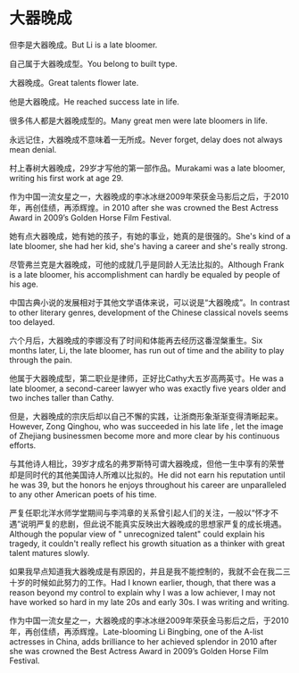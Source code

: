 # 大器晚成

<p><span class="chinese">但李是大器晚成。</span><span class="english">But Li is a late bloomer.</span></p>

<p><span class="chinese">自己属于大器晚成型。</span><span class="english">You belong to built type.</span></p>

<p><span class="chinese">大器晚成。</span><span class="english">Great talents flower late.</span></p>

<p><span class="chinese">他是大器晚成。</span><span class="english">He reached success late in life.</span></p>

<p><span class="chinese">很多伟人都是大器晚成型的。</span><span class="english">Many great men were late bloomers in life.</span></p>

<p><span class="chinese">永远记住，大器晚成不意味着一无所成。</span><span class="english">Never forget, delay does not always mean denial.</span></p>

<p><span class="chinese">村上春树大器晚成，29岁才写他的第一部作品。</span><span class="english">Murakami was a late bloomer, writing his first work at age 29.</span></p>

<p><span class="chinese">作为中国一流女星之一，大器晚成的李冰冰继2009年荣获金马影后之后，于2010年，再创佳绩，再添辉煌。</span><span class="english">in 2010 after she was crowned the Best Actress Award in 2009’s Golden Horse Film Festival.</span></p>

<p><span class="chinese">她有点大器晚成，她有她的孩子，有她的事业，她真的是很强的。</span><span class="english">She's kind of a late bloomer, she had her kid, she's having a career and she's really strong.</span></p>

<p><span class="chinese">尽管弗兰克是大器晚成，可他的成就几乎是同龄人无法比拟的。</span><span class="english">Although Frank is a late bloomer, his accomplishment can hardly be equaled by people of his age.</span></p>

<p><span class="chinese">中国古典小说的发展相对于其他文学语体来说，可以说是“大器晚成”。</span><span class="english">In contrast to other literary genres, development of the Chinese classical novels seems too delayed.</span></p>

<p><span class="chinese">六个月后，大器晚成的李娜没有了时间和体能再去经历这番涅槃重生。</span><span class="english">Six months later, Li, the late bloomer, has run out of time and the ability to play through the pain.</span></p>

<p><span class="chinese">他属于大器晚成型，第二职业是律师，正好比Cathy大五岁高两英寸。</span><span class="english">He was a late bloomer, a second-career lawyer who was exactly five years older and two inches taller than Cathy.</span></p>

<p><span class="chinese">但是，大器晚成的宗庆后却以自己不懈的实践，让浙商形象渐渐变得清晰起来。</span><span class="english">However, Zong Qinghou, who was succeeded in his late life , let the image of Zhejiang businessmen become more and more clear by his continuous efforts.</span></p>

<p><span class="chinese">与其他诗人相比，39岁才成名的弗罗斯特可谓大器晚成，但他一生中享有的荣誉却是同时代的其他美国诗人所难以比拟的。</span><span class="english">He did not earn his reputation until he was 39, but the honors he enjoys throughout his career are unparalleled to any other American poets of his time.</span></p>

<p><span class="chinese">严复任职北洋水师学堂期间与李鸿章的关系曾引起人们的关注，一般以“怀才不遇”说明严复的悲剧，但此说不能真实反映出大器晚成的思想家严复的成长境遇。</span><span class="english">Although the popular view of " unrecognized talent" could explain his tragedy, it couldn't really reflect his growth situation as a thinker with great talent matures slowly.</span></p>

<p><span class="chinese">如果我早点知道我大器晚成是有原因的，并且是我不能控制的，我就不会在我二三十岁的时候如此努力的工作。</span><span class="english">Had I known earlier, though, that there was a reason beyond my control to explain why I was a low achiever, I may not have worked so hard in my late 20s and early 30s. I was writing and writing.</span></p>

<p><span class="chinese">作为中国一流女星之一，大器晚成的李冰冰继2009年荣获金马影后之后，于2010年，再创佳绩，再添辉煌。</span><span class="english">Late-blooming Li Bingbing, one of the A-list actresses in China, adds brilliance to her achieved splendor in 2010 after she was crowned the Best Actress Award in 2009’s Golden Horse Film Festival.</span></p>

